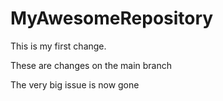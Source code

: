 # MyAwesomeRepository

This is my first change.

These are changes on the main branch

The very big issue is now gone


